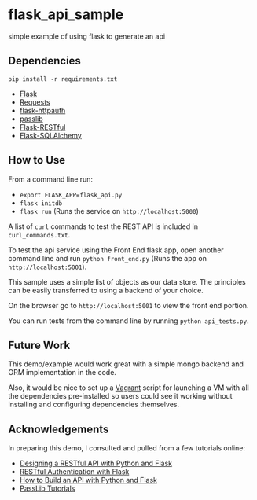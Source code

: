 # flask_api_sample
simple example of using flask to generate an api

## Dependencies

`pip install -r requirements.txt`

* [Flask](http://flask.pocoo.org/)
* [Requests](http://docs.python-requests.org/en/latest/)
* [flask-httpauth](https://flask-httpauth.readthedocs.org/en/latest/)
* [passlib](https://pythonhosted.org/passlib/)
* [Flask-RESTful](https://flask-restful.readthedocs.io/en/latest/)
* [Flask-SQLAlchemy](http://flask-sqlalchemy.pocoo.org/2.3/)

## How to Use

From a command line run:

* `export FLASK_APP=flask_api.py`
* `flask initdb`
* `flask run` (Runs the service on `http://localhost:5000`) 

A list of `curl` commands to test the REST API is included in `curl_commands.txt`.

To test the api service using the Front End flask app, open another command line and run `python front_end.py` (Runs the app on `http://localhost:5001`).

This sample uses a simple list of objects as our data store. The principles can be easily transferred to using a backend of your choice.

On the browser go to `http://localhost:5001` to view the front end portion.

You can run tests from the command line by running `python api_tests.py`.

## Future Work

This demo/example would work great with a simple mongo backend and ORM implementation in the code.

Also, it would be nice to set up a [Vagrant]('https://www.vagrantup.com/') script for launching a VM with all the dependencies pre-installed so users could see it working without installing and configuring dependencies themselves.

## Acknowledgements

In preparing this demo, I consulted and pulled from a few tutorials online:

* [Designing a RESTful API with Python and Flask](http://blog.miguelgrinberg.com/post/designing-a-restful-api-with-python-and-flask)
* [RESTful Authentication with Flask](http://blog.miguelgrinberg.com/post/restful-authentication-with-flask)
* [How to Build an API with Python and Flask](http://tech.pro/tutorial/1213/how-to-build-an-api-with-python-and-flask)
* [PassLib Tutorials](https://pythonhosted.org/passlib/)
